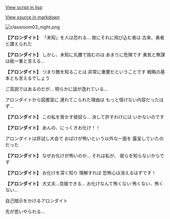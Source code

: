 [View script in lisp](../scripts/10075201.txt)

[View source in markdown](10075201.md)

![classroom03_night.png](../images/backgrounds/classroom03_night.png)

**【アロンダイト】**
「未知」を人は恐れる…
故にそれに飛び込む者は
古来、勇者と讃えられた

**【アロンダイト】**
しかし、未知に丸腰で挑むのは
あまりに危険です
勇気と無謀は紙一重と言える…

**【アロンダイト】**
つまり敵を知ることは
非常に重要だということです
戦略の基本とも言えるでしょう

ご高説ではあるのだが…
明らかに話が逸れている…

アロンダイトから図書室に
連れてこられた理由は
もっと情けない内容だったはず…

**【アロンダイト】**
この私を脅かす彼奴ら…
決して許すわけには
いかないのです

**【アロンダイト】**
あんの、にっくきお化け！！

アロンダイトは肝試し大会で
おばけが怖いという以外な一面を
露呈していたのだった

**【アロンダイト】**
なぜお化けが怖いのか…
それは私が、
彼らを知らないからです

**【アロンダイト】**
お化けを深く知り
理解すれば
恐怖心は消えるはずです！

**【アロンダイト】**
大丈夫…克服できる…
お化けなんて怖くない
怖くない、怖くない…

自己暗示をかけるアロンダイト

先が思いやられる…